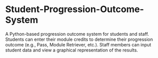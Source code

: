 # Student-Progression-Outcome-System
A Python-based progression outcome system for students and staff. Students can enter their module credits to determine their progression outcome (e.g., Pass, Module Retriever, etc.). Staff members can input student data and view a graphical representation of the results.
